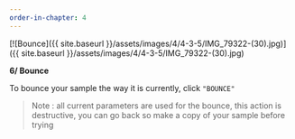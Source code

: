 ```yaml
---
order-in-chapter: 4
---
```


[![Bounce]({{ site.baseurl }}/assets/images/4/4-3-5/IMG_79322-(30).jpg)]({{
site.baseurl }}/assets/images/4/4-3-5/IMG_79322-(30).jpg)

**6/ Bounce**

To bounce your sample the way it is currently, click `"BOUNCE"`

> Note : all current parameters are used for the bounce, this action is destructive, you can go back so make a copy of
> your sample before trying

